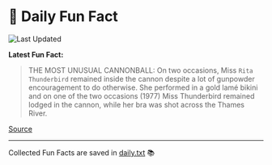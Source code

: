 # 🌟 Daily Fun Fact

![Last Updated](https://img.shields.io/badge/Last_Updated-2025_05_27-blue?style=flat-square)

**Latest Fun Fact:**

> THE MOST UNUSUAL CANNONBALL: On two occasions, Miss `Rita Thunderbird` remained inside the cannon despite a lot of gunpowder encouragement to do otherwise. She performed in a gold lamé bikini and on one of the two occasions (1977) Miss Thunderbird remained lodged in the cannon, while her bra was shot across the Thames River.

[Source](http://www.djtech.net/humor/useless_facts.htm)

---

Collected Fun Facts are saved in [daily.txt](daily.txt) 📚
